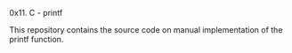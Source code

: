 0x11. C - printf

This repository contains the source code on manual implementation of the printf function.
